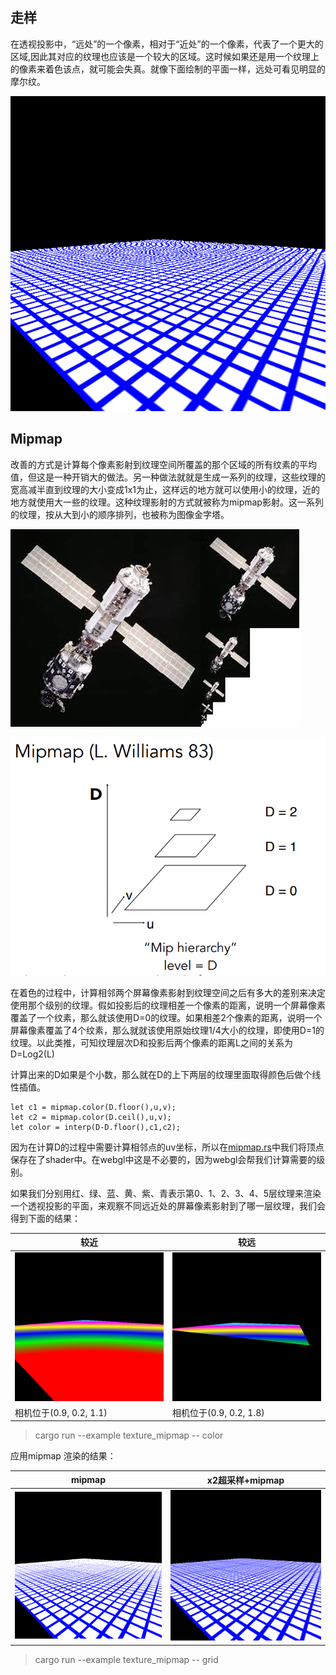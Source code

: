 ## 走样

在透视投影中，“远处”的一个像素，相对于“近处”的一个像素，代表了一个更大的区域,因此其对应的纹理也应该是一个较大的区域。这时候如果还是用一个纹理上的像素来着色该点，就可能会失真。就像下面绘制的平面一样，远处可看见明显的摩尔纹。

![](./aliasing.png)

## Mipmap

改善的方式是计算每个像素影射到纹理空间所覆盖的那个区域的所有纹素的平均值，但这是一种开销大的做法。另一种做法就就是生成一系列的纹理，这些纹理的宽高减半直到纹理的大小变成1x1为止，这样远的地方就可以使用小的纹理，近的地方就使用大一些的纹理。这种纹理影射的方式就被称为mipmap影射。这一系列的纹理，按从大到小的顺序排列，也被称为图像金字塔。

![](./mipmap.jpeg)

![](./levels.png)

在着色的过程中，计算相邻两个屏幕像素影射到纹理空间之后有多大的差别来决定使用那个级别的纹理。假如投影后的纹理相差一个像素的距离，说明一个屏幕像素覆盖了一个纹素，那么就该使用D=0的纹理。如果相差2个像素的距离，说明一个屏幕像素覆盖了4个纹素，那么就就该使用原始纹理1/4大小的纹理，即使用D=1的纹理。以此类推，可知纹理层次D和投影后两个像素的距离L之间的关系为D=Log2(L)

计算出来的D如果是个小数，那么就在D的上下两层的纹理里面取得颜色后做个线性插值。

```
let c1 = mipmap.color(D.floor(),u,v);
let c2 = mipmap.color(D.ceil(),u,v);
let color = interp(D-D.floor(),c1,c2);
```

因为在计算D的过程中需要计算相邻点的uv坐标，所以在[mipmap.rs](./mipmap.rs)中我们将顶点保存在了shader中。在webgl中这是不必要的，因为webgl会帮我们计算需要的级别。

如果我们分别用红、绿、蓝、黄、紫、青表示第0、1、2、3、4、5层纹理来渲染一个透视投影的平面，来观察不同远近处的屏幕像素影射到了哪一层纹理，我们会得到下面的结果：

|较近|较远|
|-|-|
![](./mipmap-colored.png)|![](./mipmap-colored1.png)|
|相机位于(0.9, 0.2, 1.1)|相机位于(0.9, 0.2, 1.8)|

>cargo run --example texture_mipmap -- color

应用mipmap 渲染的结果：

mipmap|x2超采样+mipmap
-|-
![](./mipmap.png)|![](./mipmap1.png)

>cargo run --example texture_mipmap -- grid




